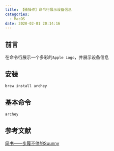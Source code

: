 ```yaml
---
title: 【骚操作】命令行展示设备信息
categories:
  - MacOS
date: 2020-02-01 20:14:16
---
```


## 前言

在命令行展示一个多彩的`Apple Logo`，并展示设备信息

<!-- more -->

## 安装

``` sh
brew install archey
```

## 基本命令

``` sh
archey
```

## 参考文献

[简书——步履不停的Suunny](https://www.jianshu.com/p/40f25a008214)

